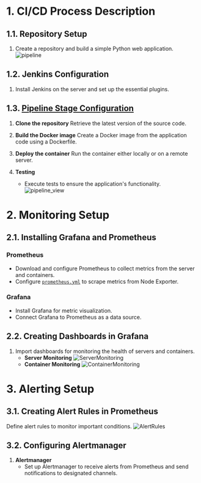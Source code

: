 # 1. CI/CD Process Description

## 1.1. Repository Setup
1. Create a repository and build a simple Python web application.
![pipeline](https://drive.google.com/uc?export=view&id=1CmyqX3EfqUsSxbHAynMeWAq4qSv6VcvR)
## 1.2. Jenkins Configuration
1. Install Jenkins on the server and set up the essential plugins.

## 1.3. [Pipeline Stage Configuration](./Scripts/pipeline.yml)
1. **Clone the repository**
   Retrieve the latest version of the source code.

2. **Build the Docker image**
   Create a Docker image from the application code using a Dockerfile.

3. **Deploy the container**
   Run the container either locally or on a remote server.

4. **Testing**
   - Execute tests to ensure the application's functionality.
![pipeline_view](https://drive.google.com/uc?export=view&id=1DiP-f8O5YdubJzycgoR_MGvyCBeldLE6)
# 2. Monitoring Setup

## 2.1. Installing Grafana and Prometheus

### Prometheus
- Download and configure Prometheus to collect metrics from the server and containers.
- Configure [`prometheus.yml`](./Scripts/prometheus.yml) to scrape metrics from Node Exporter.

### Grafana
- Install Grafana for metric visualization.
- Connect Grafana to Prometheus as a data source.

## 2.2. Creating Dashboards in Grafana
1. Import dashboards for monitoring the health of servers and containers.
   - **Server Monitoring**
   ![ServerMonitoring](https://drive.google.com/uc?export=view&id=1SPazv03auZgzJ_USmn0dcwYms9rgMBAP)
   - **Container Monitoring**
    ![ContainerMonitoring](https://drive.google.com/uc?export=view&id=1Jb1llgWzU3aTcq99c3EsG4SPPO0_Pcyf/view?usp=drive_link)

# 3. Alerting Setup

## 3.1. Creating Alert Rules in Prometheus
Define alert rules to monitor important conditions.
![AlertRules](https://drive.google.com/uc?export=view&id=1an84xggSJTvmdBo9LGPvlSURyNc7TrKW)

## 3.2. Configuring Alertmanager
1. **Alertmanager**
   - Set up Alertmanager to receive alerts from Prometheus and send notifications to designated channels.


